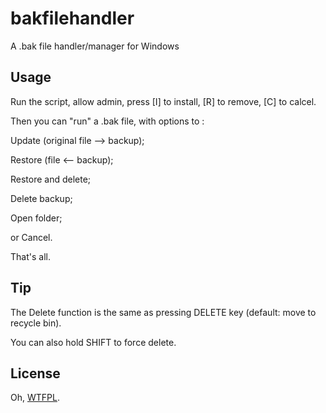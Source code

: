 # bakfilehandler
A .bak file handler/manager for Windows

## Usage
Run the script, allow admin, press [I] to install, [R] to remove, [C] to calcel.

Then you can "run" a .bak file, with options to :

Update (original file --> backup);

Restore (file <-- backup);

Restore and delete;

Delete backup;

Open folder;

or Cancel.

That's all.

## Tip

The Delete function is the same as pressing DELETE key (default: move to recycle bin).

You can also hold SHIFT to force delete.

## License

Oh, [WTFPL](http://wtfpl.net).
